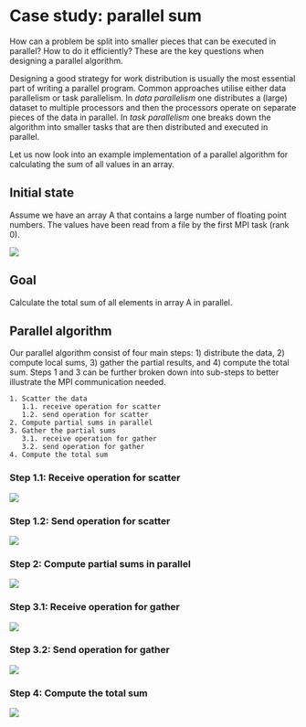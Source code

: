 <!-- Title: Case study: Parallel sum -->

<!-- Short description:

In this article we walk through an example parallel algorithm that calculates
the total sum of all elements in an array in parallel.

-->


# Case study: parallel sum

How can a problem be split into smaller pieces that can be executed in
parallel? How to do it efficiently? These are the key questions when
designing a parallel algorithm.

Designing a good strategy for work distribution is usually the most essential
part of writing a parallel program. Common approaches utilise either data
parallelism or task parallelism. In *data parallelism* one distributes a
(large) dataset to multiple processors and then the processors operate on
separate pieces of the data in parallel. In *task parallelism* one breaks down
the algorithm into smaller tasks that are then distributed and executed in
parallel.

Let us now look into an example implementation of a parallel algorithm for
calculating the sum of all values in an array.

## Initial state

Assume we have an array A that contains a large number of floating point
numbers. The values have been read from a file by the first MPI task (rank 0).

![](../../img/parallel-sum-0.png)

## Goal

Calculate the total sum of all elements in array A in parallel.

## Parallel algorithm

Our parallel algorithm consist of four main steps: 1) distribute the data,
2) compute local sums, 3) gather the partial results, and 4) compute the total
sum. Steps 1 and 3 can be further broken down into sub-steps to better
illustrate the MPI communication needed.

~~~
1. Scatter the data
   1.1. receive operation for scatter
   1.2. send operation for scatter
2. Compute partial sums in parallel
3. Gather the partial sums
   3.1. receive operation for gather
   3.2. send operation for gather
4. Compute the total sum
~~~

### Step 1.1: Receive operation for scatter

![](../../img/parallel-sum-1.1.png)

### Step 1.2: Send operation for scatter

![](../../img/parallel-sum-1.2.png)

### Step 2: Compute partial sums in parallel

![](../../img/parallel-sum-2.png)

### Step 3.1: Receive operation for gather

![](../../img/parallel-sum-3.1.png)

### Step 3.2: Send operation for gather

![](../../img/parallel-sum-3.2.png)

### Step 4: Compute the total sum

![](../../img/parallel-sum-4.png)
